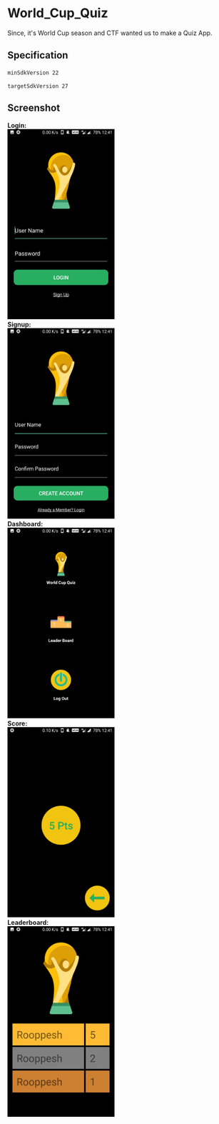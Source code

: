 # World_Cup_Quiz
Since, it's World Cup season and CTF wanted us to make a Quiz App. 
<br />
## Specification
```
minSdkVersion 22
```
```
targetSdkVersion 27
```
## Screenshot
<b>Login:</b> <br />
<img src="https://github.com/Rooppesh/World_Cup_Quiz/blob/master/Screenshots/Login1.jpg" height="426.666666667" width="240">
<br />
<b>Signup: </b><br />
<img src="https://github.com/Rooppesh/World_Cup_Quiz/blob/master/Screenshots/Signup1.jpg" height="426.666666667" width="240">
<br />
<b>Dashboard:</b> <br />
<img src="https://github.com/Rooppesh/World_Cup_Quiz/blob/master/Screenshots/Dashboard1.jpg" height="426.666666667" width="240">
<br />
<b>Score:</b> <br />
<img src="https://github.com/Rooppesh/World_Cup_Quiz/blob/master/Screenshots/Score.jpg" height="426.666666667" width="240">
<br />
<b>Leaderboard:</b> <br />
<img src="https://github.com/Rooppesh/World_Cup_Quiz/blob/master/Screenshots/Leaderboard.jpg" height="426.666666667" width="240">
<br />

